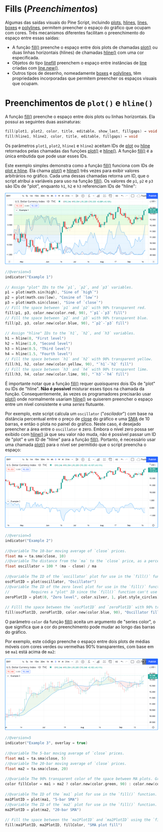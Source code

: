 
# Fills (_Preenchimentos_)

Algumas das saídas visuais do Pine Script, incluindo [plots](./04_09_tipagem_do_sistema.md#plot-e-hline), [hlines](./04_09_tipagem_do_sistema.md#plot-e-hline), [lines](./05_12_lines_e_boxes.md#lines-linhas), [boxes](./05_12_lines_e_boxes.md#boxes-caixas) e [polylines](./05_12_lines_e_boxes.md#polylines), permitem preencher o espaço do gráfico que ocupam com cores. Três mecanismos diferentes facilitam o preenchimento do espaço entre essas saídas:

- A função [fill()](https://br.tradingview.com/pine-script-reference/v5/#fun_fill) preenche o espaço entre dois plots de chamadas [plot()](https://br.tradingview.com/pine-script-reference/v5/#fun_plot) ou duas linhas horizontais (hlines) de chamadas [hline()](https://br.tradingview.com/pine-script-reference/v5/#fun_hline) com uma cor especificada.
- Objetos do tipo [linefill](https://br.tradingview.com/pine-script-reference/v5/#type_linefill) preenchem o espaço entre instâncias de [line](https://br.tradingview.com/pine-script-reference/v5/#type_line) criadas com [line.new()](https://br.tradingview.com/pine-script-reference/v5/#fun_line.new).
- Outros tipos de desenho, nomeadamente [boxes](./05_12_lines_e_boxes.md#boxes-caixas) e [polylines](./05_12_lines_e_boxes.md#polylines), têm propriedades incorporadas que permitem preencher os espaços visuais que ocupam.


# Preenchimentos de `plot()` e `hline()`

A função [fill()](https://br.tradingview.com/pine-script-reference/v5/#fun_fill) preenche o espaço entre dois plots ou linhas horizontais. Ela possui as seguintes duas assinaturas:

```c
fill(plot1, plot2, color, title, editable, show_last, fillgaps) → void
fill(hline1, hline2, color, title, editable, fillgaps) → void
```

Os parâmetros `plot1`, `plot2`, `hline1` e `hline2` aceitam IDs de [plot](./04_09_tipagem_do_sistema.md#plot-e-hline) ou [hline](./04_09_tipagem_do_sistema.md#plot-e-hline) retornados pelas chamadas das funções [plot()](https://br.tradingview.com/pine-script-reference/v5/#fun_plot) e [hline()](https://br.tradingview.com/pine-script-reference/v5/#fun_hline). A função [fill()](https://br.tradingview.com/pine-script-reference/v5/#fun_fill) é a única embutida que pode usar esses IDs.

Este exemplo simples demonstra como a função [fill()](https://br.tradingview.com/pine-script-reference/v5/#fun_fill) funciona com IDs de [plot e hline](./04_09_tipagem_do_sistema.md#plot-e-hline). Ela chama [plot()](https://br.tradingview.com/pine-script-reference/v5/#fun_plot) e [hline()](https://br.tradingview.com/pine-script-reference/v5/#fun_hline) três vezes para exibir valores arbitrários no gráfico. Cada uma dessas chamadas retorna um ID, que o script atribui a variáveis para uso na função [fill()](https://br.tradingview.com/pine-script-reference/v5/#fun_fill). Os valores de `p1`, `p2` e `p3` são IDs de "plot", enquanto `h1`, `h2` e `h3` referenciam IDs de "hline":

![Preenchimentos de `plot()` e `hline()` 01](./imgs/Fills-Fill-1.png)

```c
//@version=5
indicator("Example 1")

// Assign "plot" IDs to the `p1`, `p2`, and `p3` variables.
p1 = plot(math.sin(high), "Sine of `high`")
p2 = plot(math.cos(low), "Cosine of `low`")
p3 = plot(math.sin(close), "Sine of `close`")
// Fill the space between `p1` and `p2` with 90% transparent red.
fill(p1, p3, color.new(color.red, 90), "`p1`-`p3` fill")
// Fill the space between `p2` and `p3` with 90% transparent blue.
fill(p2, p3, color.new(color.blue, 90), "`p2`-`p3` fill")

// Assign "hline" IDs to the `h1`, `h2`, and `h3` variables.
h1 = hline(0, "First level")
h2 = hline(1.0, "Second level")
h3 = hline(0.5, "Third level")
h4 = hline(1.5, "Fourth level")
// Fill the space between `h1` and `h2` with 90% transparent yellow.
fill(h1, h2, color.new(color.yellow, 90), "`h1`-`h2` fill")
// Fill the space between `h3` and `h4` with 90% transparent lime.
fill(h3, h4, color.new(color.lime, 90), "`h3`-`h4` fill")
```

É importante notar que a função [fill()](https://br.tradingview.com/pine-script-reference/v5/#fun_fill) requer _quaisqueres_ dois IDs de "plot" ou IDs de "hline". __Não é possível__ misturar esses tipos na chamada da função. Consequentemente, às vezes os programadores precisarão usar [plot()](https://br.tradingview.com/pine-script-reference/v5/#fun_plot) onde normalmente usariam [hline()](https://br.tradingview.com/pine-script-reference/v5/#fun_hline) se quiserem preencher o espaço entre um nível consistente e uma _series_ flutuante.

Por exemplo, este script calcula um `oscillator` ("_oscilador_") com base na distância percentual entre o preço de [close](https://br.tradingview.com/pine-script-reference/v5/#var_close) do gráfico e uma [SMA](https://br.tradingview.com/pine-script-reference/v5/#fun_ta.sma) de 10 barras, e então o plota no painel do gráfico. Neste caso, é desejado preencher a área entre o `oscillator` e zero. Embora o nível zero possa ser exibido com [hline()](https://br.tradingview.com/pine-script-reference/v5/#fun_hline) já que seu valor não muda, não é possível passar um ID de "plot" e um ID de "hline" para a função [fill()](https://br.tradingview.com/pine-script-reference/v5/#fun_fill). Portanto, é necessário usar uma chamada [plot()](https://br.tradingview.com/pine-script-reference/v5/#fun_plot) para o nível ser permitido que o script preencha o espaço:

![Preenchimentos de `plot()` e `hline()` 02](./imgs/Fills-Fill-2.png)

```c
//@version=5
indicator("Example 2")

//@variable The 10-bar moving average of `close` prices.
float ma = ta.sma(close, 10)
//@variable The distance from the `ma` to the `close` price, as a percentage of the `ma`.
float oscillator = 100 * (ma - close) / ma

//@variable The ID of the `oscillator` plot for use in the `fill()` function.
oscPlotID = plot(oscillator, "Oscillator")
//@variable The ID of the zero level plot for use in the `fill()` function.
//          Requires a "plot" ID since the `fill()` function can't use "plot" and "hline" IDs at the same time.
zeroPlotID = plot(0, "Zero level", color.silver, 1, plot.style_circles)

// Filll the space between the `oscPlotID` and `zeroPlotID` with 90% transparent blue.
fill(oscPlotID, zeroPlotID, color.new(color.blue, 90), "Oscillator fill")
```

O parâmetro `color` da função [fill()](https://br.tradingview.com/pine-script-reference/v5/#fun_fill) aceita um argumento de "series color", o que significa que a cor do preenchimento pode mudar ao longo das barras do gráfico.

Por exemplo, este código preenche o espaço entre dois plots de médias móveis com cores verdes ou vermelhas 90% transparentes, com base em se `ma1` está acima de `ma2`:

![Preenchimentos de `plot()` e `hline()` 03](./imgs/Fills-Fill-3.png)

```c
//@version=5
indicator("Example 3", overlay = true)

//@variable The 5-bar moving average of `close` prices.
float ma1 = ta.sma(close, 5)
//@variable The 20-bar moving average of `close` prices.
float ma2 = ta.sma(close, 20)

//@variable The 90% transparent color of the space between MA plots. Green if `ma1 > ma2`, red otherwise.
color fillColor = ma1 > ma2 ? color.new(color.green, 90) : color.new(color.red, 90)

//@variable The ID of the `ma1` plot for use in the `fill()` function.
ma1PlotID = plot(ma1, "5-bar SMA")
//@variable The ID of the `ma2` plot for use in the `fill()` function.
ma2PlotID = plot(ma2, "20-bar SMA")

// Fill the space between the `ma1PlotID` and `ma2PlotID` using the `fillColor`.
fill(ma1PlotID, ma2PlotID, fillColor, "SMA plot fill")
```
